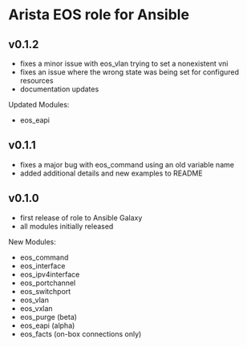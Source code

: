 Arista EOS role for Ansible
===========================

## v0.1.2 

- fixes a minor issue with eos_vlan trying to set a nonexistent vni
- fixes an issue where the wrong state was being set for configured resources
- documentation updates

Updated Modules:

* eos_eapi


## v0.1.1

- fixes a major bug with eos_command using an old variable name
- added additional details and new examples to README


## v0.1.0

- first release of role to Ansible Galaxy
- all modules initially released

New Modules:

* eos_command
* eos_interface
* eos_ipv4interface
* eos_portchannel
* eos_switchport
* eos_vlan
* eos_vxlan
* eos_purge (beta)
* eos_eapi (alpha)
* eos_facts (on-box connections only)
